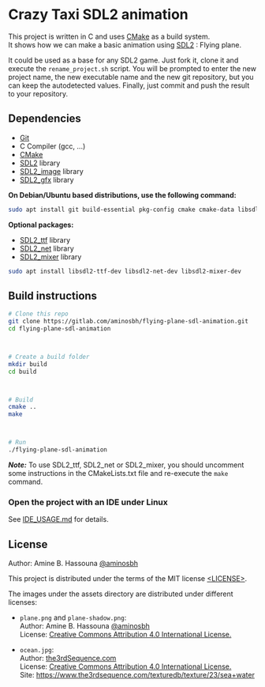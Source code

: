 # Crazy Taxi SDL2 animation



This project is written in C and uses [CMake][] as a build system.<br>
It shows how we can make a basic animation using [SDL2][SDL] : Flying plane.




It could be used as a base for any SDL2 game. Just fork it, clone it and
execute the `rename_project.sh` script. You will be prompted to enter the new
project name, the new executable name and the new git repository, but you can
keep the autodetected values. Finally, just commit and push the result to your
repository.



## Dependencies



- [Git][]
- C Compiler (gcc, ...)
- [CMake][]
- [SDL2][SDL] library
- [SDL2_image][] library
- [SDL2_gfx][] library



**On Debian/Ubuntu based distributions, use the following command:**



```sh
sudo apt install git build-essential pkg-config cmake cmake-data libsdl2-dev libsdl2-image-dev libsdl2-gfx-dev
```



**Optional packages:**



- [SDL2_ttf][] library
- [SDL2_net][] library
- [SDL2_mixer][] library



```sh
sudo apt install libsdl2-ttf-dev libsdl2-net-dev libsdl2-mixer-dev
```



## Build instructions



```sh
# Clone this repo
git clone https://gitlab.com/aminosbh/flying-plane-sdl-animation.git
cd flying-plane-sdl-animation



# Create a build folder
mkdir build
cd build



# Build
cmake ..
make



# Run
./flying-plane-sdl-animation
```



***Note:*** To use SDL2_ttf, SDL2_net or SDL2_mixer, you should uncomment some
instructions in the CMakeLists.txt file and re-execute the `make` command.



### Open the project with an IDE under Linux



See [IDE_USAGE.md](IDE_USAGE.md) for details.



## License



Author: Amine B. Hassouna [@aminosbh](https://gitlab.com/aminosbh)



This project is distributed under the terms of the MIT license
[&lt;LICENSE&gt;](LICENSE).




The images under the assets directory are distributed under different licenses:



- `plane.png` and `plane-shadow.png`:<br>
Author: Amine B. Hassouna [@aminosbh](https://gitlab.com/aminosbh)<br>
License: [Creative Commons Attribution 4.0 International License.][CCBY]



- `ocean.jpg`:<br>
Author: [the3rdSequence.com](https://www.the3rdsequence.com)<br>
License: [Creative Commons Attribution 4.0 International License.][CCBY]<br>
Site: https://www.the3rdsequence.com/texturedb/texture/23/sea+water





[SDL]: https://www.libsdl.org
[CMake]: https://cmake.org
[Git]: https://git-scm.com
[SDL2_image]: https://www.libsdl.org/projects/SDL_image
[SDL2_ttf]: https://www.libsdl.org/projects/SDL_ttf
[SDL2_net]: https://www.libsdl.org/projects/SDL_net
[SDL2_mixer]: https://www.libsdl.org/projects/SDL_mixer
[SDL2_gfx]: http://www.ferzkopp.net/wordpress/2016/01/02/sdl_gfx-sdl2_gfx
[CCBY]: http://creativecommons.org/licenses/by/4.0/
